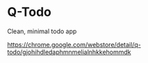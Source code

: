 # Q-Todo
Clean, minimal todo app

https://chrome.google.com/webstore/detail/q-todo/gjohihdledaphmnmelialnhkkehommdk
